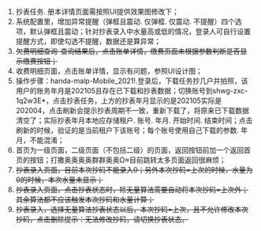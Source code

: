 1. 抄表任务. 册本详情页面需按照UI提供效果图修改下；
2. 系统配置里，增加异常提醒（弹框且震动. 仅弹框. 仅震动. 不提醒）四个选项，默认弹框且震动；针对抄表录入中水量高或低的情况，登录人可自行设置提醒方式，即使勾选不提醒，数据还是算异常；
3. ~~欠费明细查询-查询结果后，点击账单详情，缴费页面未根据参数判断是否显示缴费按钮；~~
4. 收费明细页面，点击账单详情，显示有问题，参照UI设计图；
5. 操作步骤：handa-malp-Mobile_2021!.登录后，下载任务抄几户并拍照，该用户的账务年月是202105且存在已下载和抄表数据；切换账号到shwg-zxc-1q2w3E*，点击抄表任务，上方的抄表年月显示的是202105实际是202004，点击刷新会提示抄表周期不一致，重新下载了，将原来已下载数据清空了；实际抄表年月本地应存储租户. 账号. 年月. 开始时间. 结束时间；点击刷新的时候，验证的是当前租户下该账号；每个账号使用自己下载的参数. 年月，不能混淆；
6. 首页为一级页面，二级页面（不包括二级）的页面，返回按钮前加一个返回首页的按钮；打撒奥奥奥奥群群奥奥Ω≈目前跳转太多页面返回很麻烦；
7. ~~抄表录入页面，目前本次抄码不能录入0；另外本次抄码=上次的时候，水量为0的时候，本次水量未显示；~~
8. ~~抄表录入页面，点击抄表状态时，除无量算法需要自动将本次抄码=上次外；其余算法都不应该触发本次抄码和水量计算；~~
9. ~~抄表录入，选择无量算法抄表状态以后，本次抄码=上次，且不允许修改本次抄码，点击删除提示：无法修改抄码，请切换抄表状态。~~